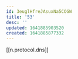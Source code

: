 ```yaml
---
id: 3euglHfreJAsuxNa5COGW
title: '53'
desc: ''
updated: 1641885903520
created: 1641885877332
---
```


[[n.protocol.dns]]
